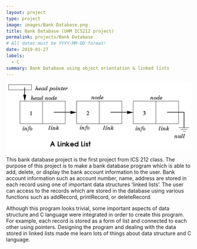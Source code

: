 ```yaml
---
layout: project
type: project
image: images/Bank Database.png
title: Bank Database (UHM ICS212 project)
permalink: projects/Bank Database
# All dates must be YYYY-MM-DD format!
date: 2019-01-27
labels:
  - C
summary: Bank Database using object orientation & linked lists
---
```


<img class="ui medium middle floated rounded image" src="../images/LinkedLists.png">

This bank database project is the first project from ICS 212 class. The purpose of this project is to make a bank database program which is able to add, delete, or display the bank account information to the user. Bank account information such as account number, name, address are stored in each record using one of important data structures ‘linked lists’. The user can access to the records which are stored in the database using various functions such as addRecord, printRecord, or deleteRecord. 

Although this program looks trivial, some important aspects of data structure and C language were integrated in order to create this program. For example, each record is stored as a form of list and connected to each other using pointers. Designing the program and dealing with the data stored in  linked lists made me learn lots of things about data structure and C language. 


